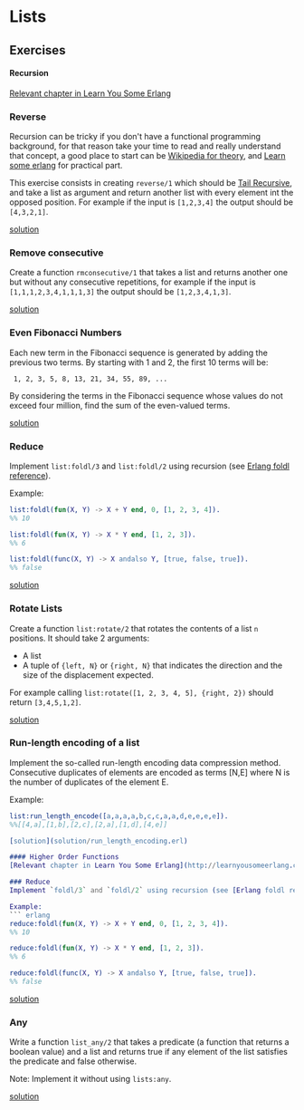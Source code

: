 # Lists

## Exercises

#### Recursion
[Relevant chapter in Learn You Some Erlang](http://learnyousomeerlang.com/recursion)

### Reverse
Recursion can be tricky if you don't have a functional programming
background, for that reason take your time to read and really understand
that concept, a good place to start can be
[Wikipedia for theory](https://en.wikipedia.org/wiki/Recursion_(computer_science)),
and [Learn some erlang](http://learnyousomeerlang.com/recursion) for
practical part.

This exercise consists in creating `reverse/1` which should be
[Tail Recursive](https://stackoverflow.com/questions/33923/what-is-tail-recursion),
and take a list as argument and return another list with every element
int the opposed position. For example if the input is `[1,2,3,4]` the
output should be `[4,3,2,1]`.

[solution](solution/reverse.erl)

### Remove consecutive
Create a function `rmconsecutive/1` that takes a list and returns
another one but without any consecutive repetitions, for example if
the input is `[1,1,1,2,3,4,1,1,1,3]` the output should be `[1,2,3,4,1,3]`.

[solution](solution/rmconsecutive.erl)

### Even Fibonacci Numbers
Each new term in the Fibonacci sequence is generated by adding the previous two terms. By starting with 1 and 2, the first 10 terms will be:

` 1, 2, 3, 5, 8, 13, 21, 34, 55, 89, ...`

By considering the terms in the Fibonacci sequence whose values do not exceed four million, find the sum of the even-valued terms.

[solution](solution/even_fib_numbers.erl)

### Reduce
Implement `list:foldl/3` and `list:foldl/2` using recursion (see [Erlang foldl reference](http://erlang.org/doc/man/lists.html#foldl-3)).

Example:
``` erlang
list:foldl(fun(X, Y) -> X + Y end, 0, [1, 2, 3, 4]).
%% 10

list:foldl(fun(X, Y) -> X * Y end, [1, 2, 3]).
%% 6

list:foldl(func(X, Y) -> X andalso Y, [true, false, true]).
%% false
```
[solution](solution/reduce.erl)

### Rotate Lists
Create a function `list:rotate/2` that rotates the contents of a
list `n` positions. It should take 2 arguments:

- A list
- A tuple of `{left, N}` or `{right, N}` that indicates the direction
  and the size of the displacement expected.

For example calling `list:rotate([1, 2, 3, 4, 5], {right, 2})` should
return `[3,4,5,1,2]`.

[solution](solution/rotate_list.erl)

### Run-length encoding of a list
Implement the so-called run-length encoding data compression method. Consecutive duplicates of elements are encoded as terms [N,E] where N is the number of duplicates of the element E.

Example:

``` erlang
list:run_length_encode([a,a,a,a,b,c,c,a,a,d,e,e,e,e]).
%%[[4,a],[1,b],[2,c],[2,a],[1,d],[4,e]]

[solution](solution/run_length_encoding.erl)

#### Higher Order Functions
[Relevant chapter in Learn You Some Erlang](http://learnyousomeerlang.com/higher-order-functions)

### Reduce
Implement `foldl/3` and `foldl/2` using recursion (see [Erlang foldl reference](http://erlang.org/doc/man/lists.html#foldl-3)).

Example:
``` erlang
reduce:foldl(fun(X, Y) -> X + Y end, 0, [1, 2, 3, 4]).
%% 10

reduce:foldl(fun(X, Y) -> X * Y end, [1, 2, 3]).
%% 6

reduce:foldl(func(X, Y) -> X andalso Y, [true, false, true]).
%% false
```
[solution](solution/reduce.erl)

### Any
Write a function `list_any/2` that takes a predicate (a function that returns a boolean value) and a list and returns true if any element of the list satisfies the predicate and false otherwise.

Note: Implement it without using `lists:any`.

[solution](solution/any.erl)
